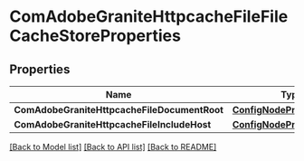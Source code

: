 # ComAdobeGraniteHttpcacheFileFileCacheStoreProperties

## Properties
Name | Type | Description | Notes
------------ | ------------- | ------------- | -------------
**ComAdobeGraniteHttpcacheFileDocumentRoot** | [**ConfigNodePropertyString**](configNodePropertyString.md) |  | [optional] 
**ComAdobeGraniteHttpcacheFileIncludeHost** | [**ConfigNodePropertyString**](configNodePropertyString.md) |  | [optional] 

[[Back to Model list]](../README.md#documentation-for-models) [[Back to API list]](../README.md#documentation-for-api-endpoints) [[Back to README]](../README.md)


